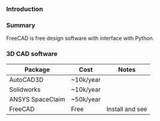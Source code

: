 ### Introduction

### Summary

FreeCAD is free design software with interface with Python.

### 3D CAD software

| Package | Cost | Notes |
|---------|---------|---------|
| AutoCAD3D |  ~10k/year |
| Solidworks |  ~10k/year |
| ANSYS SpaceClaim |  ~50k/year |
| FreeCAD | Free | Install and see
